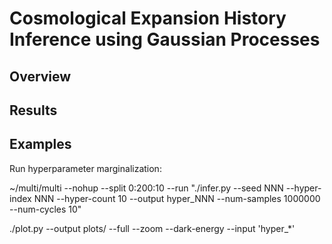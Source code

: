 # Cosmological Expansion History Inference using Gaussian Processes

## Overview

## Results

## Examples

Run hyperparameter marginalization:

~/multi/multi --nohup --split 0:200:10 --run "./infer.py --seed NNN --hyper-index NNN --hyper-count 10 --output hyper_NNN --num-samples 1000000 --num-cycles 10"

./plot.py --output plots/ --full --zoom --dark-energy --input 'hyper_*'
